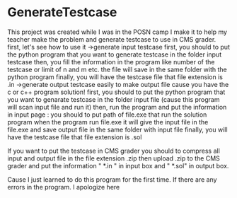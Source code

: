 # GenerateTestcase
This project was created while I was in the POSN camp I make it to help my teacher make the problem and generate testcase to use in CMS grader.
first, let's see how to use it
->generate input testcase
  first, you should to put the python program that you want to generate testcase in the folder input testcase
  then, you fill the information in the program like number of the testcase or limit of n and m etc.
  the file will save in the same folder with the python program
  finally, you will have the testcase file that file extension is .in 
->generate output testcase
  easily to make output file cause you have the c or c++ program solution!
  first, you should to put the python program that you want to genarate testcase in the folder input file (cause this program will scan input file and run it)
  then, run the program and put the information in input page : you should to put path of file.exe that run the solution program
  when the program run file.exe it will give the input file in the file.exe and save output file in the same folder with input file
  finally, you will have the testcase file that file extension is .sol

If you want to put the testcase in CMS grader you should to compress all input and output file in the file extension .zip
then upload .zip to the CMS grader and put the information " *.in " in input box and " *.sol" in output box.

Cause I just learned to do this program for the first time.
If there are any errors in the program. I apologize here
